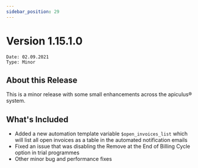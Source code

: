 ```yaml
---
sidebar_position: 29
---
```

# Version 1.15.1.0
```
Date: 02.09.2021
Type: Minor
```

## About this Release

This is a minor release with some small enhancements across the apiculus® system.

## What's Included

- Added a new automation template variable `$open_invoices_list` which will list all open invoices as a table in the automated notification emails 
- Fixed an issue that was disabling the Remove at the End of Billing Cycle option in trial programmes 
- Other minor bug and performance fixes




